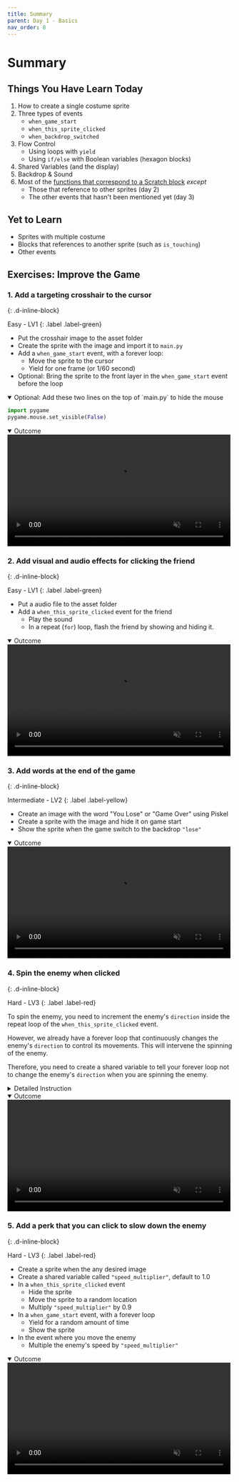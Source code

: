 ```yaml
---
title: Summary
parent: Day 1 - Basics
nav_order: 8
---
```

# Summary

## Things You Have Learn Today
1. How to create a single costume sprite
1. Three types of events
    - `when_game_start` 
	- `when_this_sprite_clicked`
	- `when_backdrop_switched` 
1. Flow Control
	- Using loops with `yield`
	- Using `if/else` with Boolean variables (hexagon blocks)
1. Shared Variables (and the display)
1. Backdrop & Sound
1. Most of the [functions that correspond to a Scratch block](../../corresponding-scratch-blocks/) *except* 
	- Those that reference to other sprites (day 2)
	- The other events that hasn't been mentioned yet (day 3)


## Yet to Learn
- Sprites with multiple costume
- Blocks that references to another sprite (such as `is_touching`)
- Other events


## Exercises: Improve the Game
### 1. Add a targeting crosshair to the cursor 
{: .d-inline-block}

Easy - LV1 
{: .label .label-green}

- Put the crosshair image to the asset folder
- Create the sprite with the image and import it to `main.py`
- Add a `when_game_start` event, with a forever loop:
	- Move the sprite to the cursor
	- Yield for one frame (or 1/60 second)
- Optional: Bring the sprite to the front layer in the `when_game_start` event before the loop


<details open markdown="block">
  <summary>
    Optional: Add these two lines on the top of `main.py` to hide the mouse
  </summary>

```python
import pygame
pygame.mouse.set_visible(False)
```

</details>

<details open markdown="block">
  <summary>
    Outcome
  </summary>
  <video autoplay loop muted playsinline style="max-width: 100%"  width="500">
    <source src="{{ site.cdn_url }}tut-day1/7-1.mp4" type="video/mp4">
    Your browser does not support the video tag.
    </video>    

</details>

### 2. Add visual and audio effects for clicking the friend 
{: .d-inline-block}

Easy - LV1 
{: .label .label-green}

- Put a audio file to the asset folder
- Add a `when_this_sprite_clicked` event for the friend
	- Play the sound 
	- In a repeat (`for`) loop, flash the friend by showing and hiding it.  


<details open markdown="block">
  <summary>
    Outcome
  </summary>
  <video autoplay loop muted playsinline style="max-width: 100%"  width="500">
    <source src="{{ site.cdn_url }}tut-day1/7-2.mp4" type="video/mp4">
    Your browser does not support the video tag.
    </video>    

</details>

### 3. Add words at the end of the game
{: .d-inline-block}

Intermediate - LV2
{: .label .label-yellow}

- Create an image with the word "You Lose" or "Game Over" using Piskel
- Create a sprite with the image and hide it on game start
- Show the sprite when the game switch to the backdrop `"lose"`

<details open markdown="block">
  <summary>
    Outcome
  </summary>
  <video autoplay loop muted playsinline style="max-width: 100%"  width="500">
    <source src="{{ site.cdn_url }}tut-day1/7-3.mp4" type="video/mp4">
    Your browser does not support the video tag.
    </video>    

</details>

### 4. Spin the enemy when clicked
{: .d-inline-block}

Hard - LV3
{: .label .label-red}

To spin the enemy, you need to increment the enemy's `direction` inside the repeat loop of the `when_this_sprite_clicked` event. 

However, we already have a forever loop that continuously changes the enemy's `direction` to control its movements. This will intervene the spinning of the enemy. 

Therefore, you need to create a shared variable to tell your forever loop not to change the enemy's `direction` when you are spinning the enemy. 

<details markdown="block">
  <summary>
    Detailed Instruction
  </summary>
  
- Create a shared variable `"spinning"`, default to `False`
- In the `when_this_sprite_clicked` event,
	- Set `"spinning"` to `True`
	- Turn the enemy by incrementing the `direction` inside the repeat loop (`for` loop)
	- Set `"spinning"` back to `False`
- In the event where you move the enemy
	- If `"spinning"` is `True`, do not run `point_towards_mouse` and the related logics. 
 

</details>

<details open markdown="block">
  <summary>
    Outcome
  </summary>
  <video autoplay loop muted playsinline style="max-width: 100%"  width="500">
    <source src="{{ site.cdn_url }}tut-day1/7-4.mp4" type="video/mp4">
    Your browser does not support the video tag.
    </video>    

</details>


### 5. Add a perk that you can click to slow down the enemy
{: .d-inline-block}

Hard - LV3
{: .label .label-red}

- Create a sprite when the any desired image
- Create a shared variable called `"speed_multiplier"`, default to 1.0
- In a `when_this_sprite_clicked` event
	- Hide the sprite
	- Move the sprite to a random location 
	- Multiply `"speed_multiplier"` by 0.9
- In a `when_game_start` event, with a forever loop
	- Yield for a random amount of time
	- Show the sprite 
- In the event where you move the enemy 
	- Multiple the enemy's speed by `"speed_multiplier"`


<details open markdown="block">
  <summary>
    Outcome
  </summary>
  <video autoplay loop muted playsinline style="max-width: 100%"  width="500">
    <source src="{{ site.cdn_url }}tut-day1/7-5.mp4" type="video/mp4">
    Your browser does not support the video tag.
    </video>    

</details>
